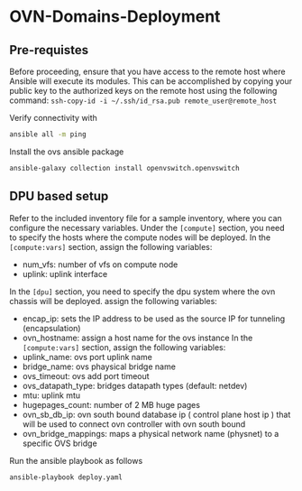 # OVN-Domains-Deployment


## Pre-requistes

Before proceeding, ensure that you have access to the remote host where Ansible will execute its modules. This can be accomplished by copying your public key to the authorized keys on the remote host using the following command:
`ssh-copy-id -i ~/.ssh/id_rsa.pub remote_user@remote_host`

Verify connectivity with
```sh
ansible all -m ping
```

Install the ovs ansible package
```bash
ansible-galaxy collection install openvswitch.openvswitch
```

## DPU based setup
Refer to the included inventory file for a sample inventory, where you can configure the necessary variables.
Under the `[compute]` section, you need to specify the hosts where the compute nodes will be deployed.
In the `[compute:vars]` section, assign the following variables:
- num_vfs: number of vfs on compute node
- uplink: uplink interface

In the `[dpu]` section, you need to specify the dpu system where the ovn chassis will be deployed. assign the following variables:
- encap_ip: sets the IP address to be used as the source IP for tunneling (encapsulation)
- ovn_hostname: assign a host name for the ovs instance
In the `[compute:vars]` section, assign the following variables:
- uplink_name: ovs port uplink name
- bridge_name: ovs phaysical bridge name
- ovs_timeout: ovs add port timeout
- ovs_datapath_type: bridges datapath types (default: netdev)
- mtu: uplink mtu
- hugepages_count: number of 2 MB huge pages
- ovn_sb_db_ip: ovn south bound database ip ( control plane host ip ) that will be used to connect ovn controller with ovn south bound
- ovn_bridge_mappings: maps a physical network name (physnet) to a specific OVS bridge

Run the ansible playbook as follows

```bash
ansible-playbook deploy.yaml
```